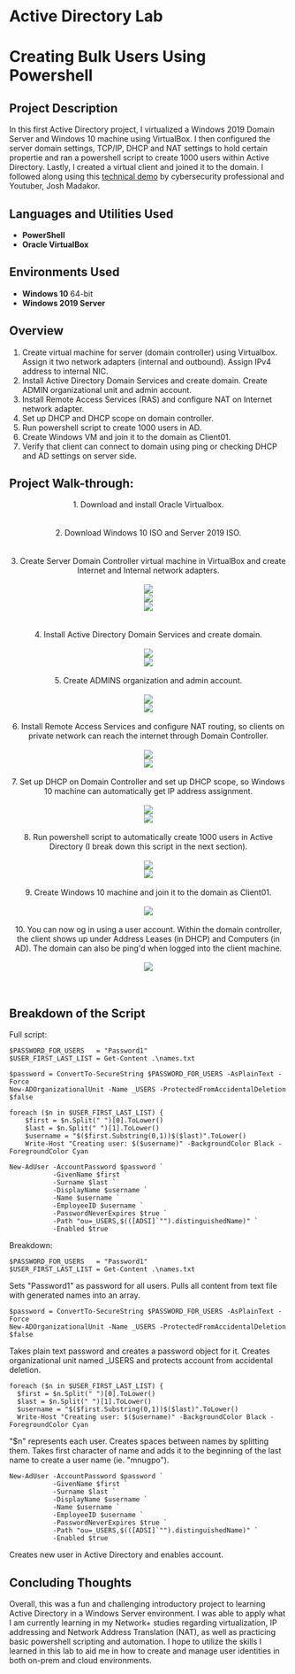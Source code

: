 # Active Directory Lab
<h1>Creating Bulk Users Using Powershell</h1>

<h2> Project Description</h2>
In this first Active Directory project, I virtualized a Windows 2019 Domain Server and Windows 10 machine using VirtualBox. I then configured the server domain settings, TCP/IP, DHCP and NAT settings to hold certain propertie and ran a powershell script to create 1000 users within Active Directory. Lastly, I created a virtual client and joined it to the domain. I followed along using this <a href="https://youtu.be/MHsI8hJmggI?si=rB0beoWKQubHIXh8/">technical demo</a> by cybersecurity professional and Youtuber, Josh Madakor.


<h2>Languages and Utilities Used</h2>

- <b>PowerShell</b> 
- <b>Oracle VirtualBox</b>

<h2>Environments Used</h2>

- <b>Windows 10</b> 64-bit
- <b>Windows 2019 Server</b>

<h2>Overview</h2>

1. Create virtual machine for server (domain controller) using Virtualbox. Assign it two network adapters (internal and outbound). Assign IPv4 address to internal NIC.
2. Install Active Directory Domain Services and create domain. Create ADMIN organizational unit and admin account.
3. Install Remote Access Services (RAS) and configure NAT on Internet network adapter.
4. Set up DHCP and DHCP scope on domain controller.
5. Run powershell script to create 1000 users in AD.
6. Create Windows VM and join it to the domain as Client01.
7. Verify that client can connect to domain using ping or checking DHCP and AD settings on server side.

<h2>Project Walk-through:</h2>

<p align="center">
1. Download and install Oracle Virtualbox. <br/>
<br />
<br />
2. Download Windows 10 ISO and Server 2019 ISO. <br/>
<br />
<br />
3. Create Server Domain Controller virtual machine in VirtualBox and create Internet and Internal network adapters.  <br/>
<br/>
<img src="https://i.imgur.com/unMUvL9_d.jpg?maxwidth=520&shape=thumb&fidelity=high"/> <br/>
<img src="https://i.imgur.com/IIwtMQa_d.jpg?maxwidth=520&shape=thumb&fidelity=high"/> <br/>
<img src="https://i.imgur.com/BMyuEFc_d.jpg?maxwidth=520&shape=thumb&fidelity=high"/> <br/>
<br/>
<br />
4. Install Active Directory Domain Services and create domain. <br/>
<br/>
<img src="https://i.imgur.com/KPIyirQ_d.jpg?maxwidth=520&shape=thumb&fidelity=high"/> <br/>
<img src="https://i.imgur.com/HWmBBzt_d.jpg?maxwidth=520&shape=thumb&fidelity=high"/>
<br />
<br />
5. Create ADMINS organization and admin account. <br/>
<br/>
<img src="https://i.imgur.com/rwx9CaZ.png"/> <br/>
<img src="https://i.imgur.com/K3LjDPa.png"/>
<br />
<br />
6. Install Remote Access Services and configure NAT routing, so clients on private network can reach the internet through Domain Controller.  <br/>
<br/>
<img src="https://i.imgur.com/wyXPB84.png"/> <br/>
<img src="https://i.imgur.com/Ufn5oXY.png"/>
<br />
<br />
7. Set up DHCP on Domain Controller and set up DHCP scope, so Windows 10 machine can automatically get IP address assignment. <br/>
<br/>
<img src="https://i.imgur.com/tQsOnY5.png"/> <br/>
<img src="https://i.imgur.com/NW2CXGk.png"/>
<br />
<br />
8. Run powershell script to automatically create 1000 users in Active Directory (I break down this script in the next section).  <br/>
<br/>
<img src="https://i.imgur.com/QBEp6pB.png"/> <br/>
<img src="https://i.imgur.com/Cz0Ku4f.png"/>
<br />
<br />
9. Create Windows 10 machine and join it to the domain as Client01.  <br/>
<br/>
<img src="https://i.imgur.com/4TTRGMg.png"/>
<br />
<br />
10. You can now og in using a user account. Within the domain controller, the client shows up under Address Leases (in DHCP) and Computers (in AD). The domain can also be ping'd when logged into the client machine.  <br/>
<br/>
<img src="https://i.imgur.com/HMsGct3.png"/> <br/>
<br />
<br />


<h2>Breakdown of the Script</h2>

Full script:

    $PASSWORD_FOR_USERS   = "Password1"
    $USER_FIRST_LAST_LIST = Get-Content .\names.txt

    $password = ConvertTo-SecureString $PASSWORD_FOR_USERS -AsPlainText -Force
    New-ADOrganizationalUnit -Name _USERS -ProtectedFromAccidentalDeletion $false

    foreach ($n in $USER_FIRST_LAST_LIST) {
        $first = $n.Split(" ")[0].ToLower()
        $last = $n.Split(" ")[1].ToLower()
        $username = "$($first.Substring(0,1))$($last)".ToLower()
        Write-Host "Creating user: $($username)" -BackgroundColor Black -ForegroundColor Cyan
    
    New-AdUser -AccountPassword $password `
               -GivenName $first `
               -Surname $last `
               -DisplayName $username `
               -Name $username `
               -EmployeeID $username `
               -PasswordNeverExpires $true `
               -Path "ou=_USERS,$(([ADSI]`"").distinguishedName)" `
               -Enabled $true
               
Breakdown:
    
    $PASSWORD_FOR_USERS   = "Password1"
    $USER_FIRST_LAST_LIST = Get-Content .\names.txt
Sets "Password1" as password for all users. Pulls all content from text file with generated names into an array.
<br /> 

    $password = ConvertTo-SecureString $PASSWORD_FOR_USERS -AsPlainText -Force
    New-ADOrganizationalUnit -Name _USERS -ProtectedFromAccidentalDeletion $false
Takes plain text password and creates a password object for it. Creates organizational unit named _USERS and protects account from accidental deletion.
<br /> 

    foreach ($n in $USER_FIRST_LAST_LIST) {
      $first = $n.Split(" ")[0].ToLower()
      $last = $n.Split(" ")[1].ToLower()
      $username = "$($first.Substring(0,1))$($last)".ToLower()
      Write-Host "Creating user: $($username)" -BackgroundColor Black -ForegroundColor Cyan
"$n" represents each user. Creates spaces between names by splitting them. Takes first character of name and adds it to the beginning of the last name to create a user name (ie. "mnugpo").
<br />     
 
    New-AdUser -AccountPassword $password `
               -GivenName $first `
               -Surname $last `
               -DisplayName $username `
               -Name $username `
               -EmployeeID $username `
               -PasswordNeverExpires $true `
               -Path "ou=_USERS,$(([ADSI]`"").distinguishedName)" `
               -Enabled $true
Creates new user in Active Directory and enables account.
<br />  
<h2>Concluding Thoughts</h2>

Overall, this was a fun and challenging introductory project to learning Active Directory in a Windows Server environment. I was able to apply what I am currently learning in my Network+ studies regarding virtualization, IP addressing and Network Address Translation (NAT), as well as practicing basic powershell scripting and automation. I hope to utilize the skills I learned in this lab to aid me in how to create and manage user identities in both on-prem and cloud environments.
<!--
 ```diff
- text in red
+ text in green
! text in orange
# text in gray
@@ text in purple (and bold)@@
```
--!>
